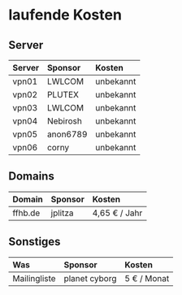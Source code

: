 # laufende Kosten

## Server

| Server | Sponsor       | Kosten       |
|:-------|:--------------|:-------------|
| vpn01  | LWLCOM        | unbekannt    |
| vpn02  | PLUTEX        | unbekannt    |
| vpn03  | LWLCOM        | unbekannt    |
| vpn04  | Nebirosh      | unbekannt    |
| vpn05  | anon6789      | unbekannt    |
| vpn06  | corny         | unbekannt    |

## Domains

| Domain          | Sponsor       | Kosten        |
|:----------------|:--------------|:--------------|
| ffhb.de         | jplitza       | 4,65 € / Jahr |

## Sonstiges

| Was             | Sponsor       | Kosten        |
|:----------------|:--------------|:--------------|
| Mailingliste    | planet cyborg | 5 € / Monat   |

